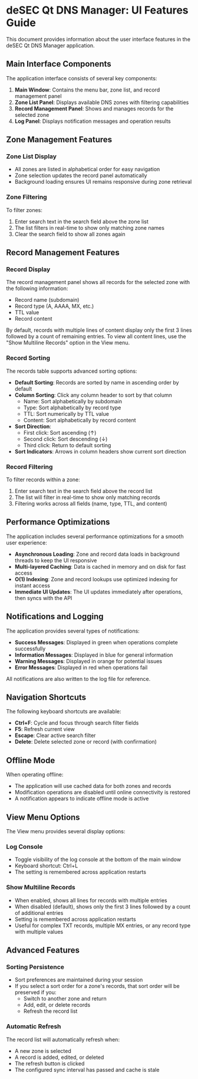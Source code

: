 # deSEC Qt DNS Manager: UI Features Guide

This document provides information about the user interface features in the deSEC Qt DNS Manager application.

## Main Interface Components

The application interface consists of several key components:

1. **Main Window**: Contains the menu bar, zone list, and record management panel
2. **Zone List Panel**: Displays available DNS zones with filtering capabilities
3. **Record Management Panel**: Shows and manages records for the selected zone
4. **Log Panel**: Displays notification messages and operation results

## Zone Management Features

### Zone List Display

- All zones are listed in alphabetical order for easy navigation
- Zone selection updates the record panel automatically
- Background loading ensures UI remains responsive during zone retrieval

### Zone Filtering

To filter zones:
1. Enter search text in the search field above the zone list
2. The list filters in real-time to show only matching zone names
3. Clear the search field to show all zones again

## Record Management Features

### Record Display

The record management panel shows all records for the selected zone with the following information:
- Record name (subdomain)
- Record type (A, AAAA, MX, etc.)
- TTL value
- Record content

By default, records with multiple lines of content display only the first 3 lines followed by a count of remaining entries. To view all content lines, use the "Show Multiline Records" option in the View menu.

### Record Sorting

The records table supports advanced sorting options:

- **Default Sorting**: Records are sorted by name in ascending order by default
- **Column Sorting**: Click any column header to sort by that column
  - Name: Sort alphabetically by subdomain
  - Type: Sort alphabetically by record type
  - TTL: Sort numerically by TTL value
  - Content: Sort alphabetically by record content
- **Sort Direction**: 
  - First click: Sort ascending (↑)
  - Second click: Sort descending (↓)
  - Third click: Return to default sorting
- **Sort Indicators**: Arrows in column headers show current sort direction

### Record Filtering

To filter records within a zone:
1. Enter search text in the search field above the record list
2. The list will filter in real-time to show only matching records
3. Filtering works across all fields (name, type, TTL, and content)

## Performance Optimizations

The application includes several performance optimizations for a smooth user experience:

- **Asynchronous Loading**: Zone and record data loads in background threads to keep the UI responsive
- **Multi-layered Caching**: Data is cached in memory and on disk for fast access
- **O(1) Indexing**: Zone and record lookups use optimized indexing for instant access
- **Immediate UI Updates**: The UI updates immediately after operations, then syncs with the API

## Notifications and Logging

The application provides several types of notifications:

- **Success Messages**: Displayed in green when operations complete successfully
- **Information Messages**: Displayed in blue for general information
- **Warning Messages**: Displayed in orange for potential issues
- **Error Messages**: Displayed in red when operations fail

All notifications are also written to the log file for reference.

## Navigation Shortcuts

The following keyboard shortcuts are available:

- **Ctrl+F**: Cycle and focus through search filter fields
- **F5**: Refresh current view
- **Escape**: Clear active search filter
- **Delete**: Delete selected zone or record (with confirmation)

## Offline Mode

When operating offline:

- The application will use cached data for both zones and records
- Modification operations are disabled until online connectivity is restored
- A notification appears to indicate offline mode is active

## View Menu Options

The View menu provides several display options:

### Log Console

- Toggle visibility of the log console at the bottom of the main window
- Keyboard shortcut: Ctrl+L
- The setting is remembered across application restarts

### Show Multiline Records

- When enabled, shows all lines for records with multiple entries
- When disabled (default), shows only the first 3 lines followed by a count of additional entries
- Setting is remembered across application restarts
- Useful for complex TXT records, multiple MX entries, or any record type with multiple values

## Advanced Features

### Sorting Persistence

- Sort preferences are maintained during your session
- If you select a sort order for a zone's records, that sort order will be preserved if you:
  - Switch to another zone and return
  - Add, edit, or delete records
  - Refresh the record list

### Automatic Refresh

The record list will automatically refresh when:
- A new zone is selected
- A record is added, edited, or deleted
- The refresh button is clicked
- The configured sync interval has passed and cache is stale
